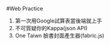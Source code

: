 #Web Practice
1.  第一次用Google試算表當後端就上手
2.  不可質疑你的Kappa(json API)
3.  One Taiwn 臉書封面產生器(fabric.js)
  

